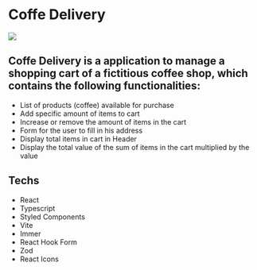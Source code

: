 # Coffe Delivery

![]('./.github/layout.png')

## Coffe Delivery is a application to manage a shopping cart of a fictitious coffee shop, which contains the following functionalities:

- List of products (coffee) available for purchase
- Add specific amount of items to cart
- Increase or remove the amount of items in the cart
- Form for the user to fill in his address
- Display total items in cart in Header
- Display the total value of the sum of items in the cart multiplied by the value

## Techs

- React
- Typescript
- Styled Components
- Vite
- Immer
- React Hook Form
- Zod
- React Icons